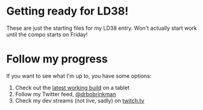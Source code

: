 Getting ready for LD38!
===========

These are just the starting files for my LD38 entry. Won't actually start work until the compo starts on Friday!

Follow my progress
==========

If you want to see what I'm up to, you have some options:

1. Check out the [latest working build](https://ld38.bobrinkman.com/play) on a tablet
2. Follow my Twitter feed, [@drbobrinkman](https://twitter.com/drbobrinkman)
3. Check my dev streams (not live, sadly) on [twitch.tv](https://www.twitch.tv/bobrinkman)
